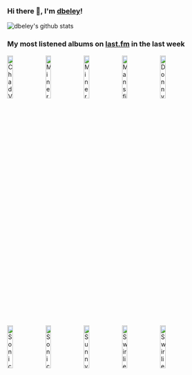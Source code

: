 ### Hi there 👋, I'm [dbeley](https://dbeley.ovh/en)!

![dbeley's github stats](https://github-readme-stats.vercel.app/api?username=dbeley)

### My most listened albums on [last.fm](https://www.last.fm/user/d_beley) in the last week

[<img src='https://lastfm.freetls.fastly.net/i/u/300x300/2aead040016c48a2aea557fbc1f50a87.jpg' width='16%' height='16%' alt='Chad VanGaalen - Soft Airplane'>](https://www.last.fm/music/chad%2bvangaalen/soft%2bairplane)&nbsp;
[<img src='https://lastfm.freetls.fastly.net/i/u/300x300/f2f838886c444defcd4200fd2c490d7b.jpg' width='16%' height='16%' alt='Mineral - The Power of Failing'>](https://www.last.fm/music/mineral/the%2bpower%2bof%2bfailing)&nbsp;
[<img src='https://lastfm.freetls.fastly.net/i/u/300x300/578e56d6004946b99ebf5e3c8be0c38c.jpg' width='16%' height='16%' alt='Mineral - End Serenading'>](https://www.last.fm/music/mineral/end%2bserenading)&nbsp;
[<img src='https://lastfm.freetls.fastly.net/i/u/300x300/9ca60ea369c846e8b1c9d3d033a98a75.jpg' width='16%' height='16%' alt='Mansfield.TYA - Seules Au Bout De 23 Secondes'>](https://www.last.fm/music/mansfield.tya/seules%2bau%2bbout%2bde%2b23%2bsecondes)&nbsp;
[<img src='https://lastfm.freetls.fastly.net/i/u/300x300/19632e0dd2aeaa2e54c84bb700fbafbe.png' width='16%' height='16%' alt='Donny Hathaway - Extension of a Man'>](https://www.last.fm/music/donny%2bhathaway/extension%2bof%2ba%2bman)&nbsp;
<br>
[<img src='https://lastfm.freetls.fastly.net/i/u/300x300/da3687c17718278341e5d5f28a7aac74.png' width='16%' height='16%' alt='Sonic Youth - Daydream Nation'>](https://www.last.fm/music/sonic%2byouth/daydream%2bnation)&nbsp;
[<img src='https://lastfm.freetls.fastly.net/i/u/300x300/5539090af14d463e9f8f7a846b0f9bcd.png' width='16%' height='16%' alt='Sonic Youth - Sister'>](https://www.last.fm/music/sonic%2byouth/sister)&nbsp;
[<img src='https://lastfm.freetls.fastly.net/i/u/300x300/538408f6acf94ef1ba652aa5a685e7f3.png' width='16%' height='16%' alt='Sunny Day Real Estate - Diary'>](https://www.last.fm/music/sunny%2bday%2breal%2bestate/diary)&nbsp;
[<img src='https://lastfm.freetls.fastly.net/i/u/300x300/6a414f453271424485021e7c96e9b743.jpg' width='16%' height='16%' alt='Swirlies - Blonder Tongue Audio Baton'>](https://www.last.fm/music/swirlies/blonder%2btongue%2baudio%2bbaton)&nbsp;
[<img src='https://lastfm.freetls.fastly.net/i/u/300x300/1e34f1e2a9344535ab4576e73a6a430f.png' width='16%' height='16%' alt='Swirlies - They Spent Their Wild Youthful Days in the Glittering World of the Salons'>](https://www.last.fm/music/swirlies/they%2bspent%2btheir%2bwild%2byouthful%2bdays%2bin%2bthe%2bglittering%2bworld%2bof%2bthe%2bsalons)&nbsp;
<br>
